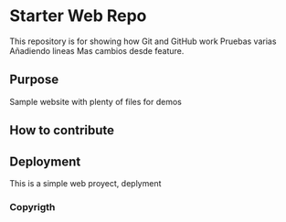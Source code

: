# Starter Web Repo

This repository is for showing how Git and GitHub work
Pruebas varias
Añadiendo lineas
Mas cambios desde feature.
## Purpose

Sample website with plenty of files for demos

## How to contribute

## Deployment
This is a simple web proyect, deplyment

### Copyrigth